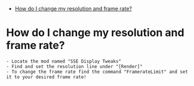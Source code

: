 - [How do I change my resolution and frame rate?](#how-do-i-change-my-resolution-and-frame-rate)


# How do I change my resolution and frame rate? 
    - Locate the mod named "SSE Display Tweaks"
    - Find and set the resolution line under "[Render]"
    - To change the frame rate find the command "FramerateLimit" and set it to your desired frame rate!